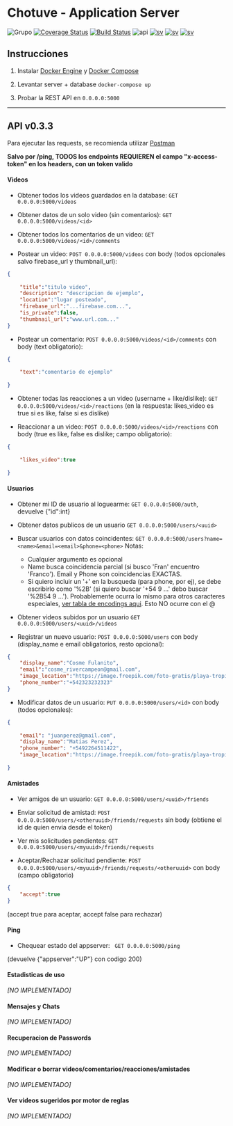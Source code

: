 # Chotuve - Application Server
![Grupo](https://img.shields.io/badge/grupo-11-blue)
[![Coverage Status](https://coveralls.io/repos/github/Franco-Giordano/chotuve-appserver/badge.svg?branch=development&t=hXdO0j)](https://coveralls.io/github/Franco-Giordano/chotuve-appserver?branch=development)
[![Build Status](https://travis-ci.com/Franco-Giordano/chotuve-appserver.svg?token=7zpnJJggDS7tTpxSzkvp&branch=development)](https://travis-ci.com/Franco-Giordano/chotuve-appserver)
![api](https://img.shields.io/badge/api-v0.3.3-blueviolet)
[![sv](https://img.shields.io/badge/view-media%20sv-important)](https://github.com/sebalogue/chotuve-mediaserver)
[![sv](https://img.shields.io/badge/view-auth%20sv-important)](https://github.com/santiagomariani/chotube-auth-server)
[![sv](https://img.shields.io/badge/view-android-important)](https://github.com/javier2409/Chotuve-Android)


## Instrucciones

1. Instalar [Docker Engine](https://docs.docker.com/engine/install/) y [Docker Compose](https://docs.docker.com/compose/install/)

2. Levantar server + database
```docker-compose up```

4. Probar la REST API en `0.0.0.0:5000`



---------------------------------------------


## API v0.3.3

Para ejecutar las requests, se recomienda utilizar [Postman](https://www.postman.com/downloads/)

**Salvo por /ping, TODOS los endpoints REQUIEREN el campo "x-access-token" en los headers, con un token valido**

#### Videos

- Obtener todos los videos guardados en la database:
`GET 0.0.0.0:5000/videos`

- Obtener datos de un solo video (sin comentarios):
`GET 0.0.0.0:5000/videos/<id>`

- Obtener todos los comentarios de un video:
`GET 0.0.0.0:5000/videos/<id>/comments`

- Postear un video:
`POST 0.0.0.0:5000/videos` con body (todos opcionales salvo firebase_url y thumbnail_url):
```json
{
	
	"title":"titulo video",
	"description": "descripcion de ejemplo",
	"location":"lugar posteado",
	"firebase_url":"...firebase.com...",
	"is_private":false,
	"thumbnail_url":"www.url.com..."
}
```

- Postear un comentario:
`POST 0.0.0.0:5000/videos/<id>/comments` con body (text obligatorio):
```json
{
	
	"text":"comentario de ejemplo"
	
}
```

- Obtener todas las reacciones a un video (username + like/dislike):
`GET 0.0.0.0:5000/videos/<id>/reactions` (en la respuesta: likes_video es true si es like, false si es dislike)


- Reaccionar a un video:
`POST 0.0.0.0:5000/videos/<id>/reactions` con body (true es like, false es dislike; campo obligatorio):
```json
{
	
	"likes_video":true
	
}
```

#### Usuarios

- Obtener mi ID de usuario al loguearme:
```GET 0.0.0.0:5000/auth```, devuelve {"id":int}

- Obtener datos publicos de un usuario
```GET 0.0.0.0:5000/users/<uuid>```

- Buscar usuarios con datos coincidentes:
```GET 0.0.0.0:5000/users?name=<name>&email=<email>&phone=<phone>```
Notas:
	- Cualquier argumento es opcional
	- Name busca coincidencia parcial (si busco 'Fran' encuentro 'Franco'). Email y Phone son coincidencias EXACTAS.
	- Si quiero incluir un '+' en la busqueda (para phone, por ej), se debe escribirlo como '%2B' (si quiero buscar '+54 9 ...' debo buscar '%2B54 9 ...'). Probablemente ocurra lo mismo para otros caracteres especiales, [ver tabla de encodings aqui](https://www.w3schools.com/tags/ref_urlencode.asp). Esto NO ocurre con el @


- Obtener videos subidos por un usuario
```GET 0.0.0.0:5000/users/<uuid>/videos```

- Registrar un nuevo usuario:
```POST 0.0.0.0:5000/users```
con body (display_name e email obligatorios, resto opcional):
```json
{
	"display_name":"Cosme Fulanito",
	"email":"cosme_rivercampeon@gmail.com",
	"image_location":"https://image.freepik.com/foto-gratis/playa-tropical_74190-188.jpg",
	"phone_number":"+542323232323"
}
```

- Modificar datos de un usuario:
`PUT 0.0.0.0:5000/users/<id>` con body (todos opcionales):
```json
{
	
	"email": "juanperez@gmail.com",
	"display_name":"Matias Perez",
	"phone_number": "+5492264511422",
	"image_location":"https://image.freepik.com/foto-gratis/playa-tropical_74190-188.jpg"
	
}
```
#### Amistades

- Ver amigos de un usuario:
```GET 0.0.0.0:5000/users/<uuid>/friends```

- Enviar solicitud de amistad:
```POST 0.0.0.0:5000/users/<otheruuid>/friends/requests``` sin body (obtiene el id de quien envia desde el token)


- Ver mis solicitudes pendientes:
```GET 0.0.0.0:5000/users/<myuuid>/friends/requests```


- Aceptar/Rechazar solicitud pendiente:
```POST 0.0.0.0:5000/users/<myuuid>/friends/requests/<otheruuid>``` con body (campo obligatorio)
```json
{
	"accept":true
}
```
(accept true para aceptar, accept false para rechazar)

#### Ping

- Chequear estado del appserver:
``` GET 0.0.0.0:5000/ping```

(devuelve {"appserver":"UP"} con codigo 200)

#### Estadisticas de uso

_[NO IMPLEMENTADO]_

#### Mensajes y Chats

_[NO IMPLEMENTADO]_

#### Recuperacion de Passwords

_[NO IMPLEMENTADO]_

#### Modificar o borrar videos/comentarios/reacciones/amistades

_[NO IMPLEMENTADO]_

#### Ver videos sugeridos por motor de reglas

_[NO IMPLEMENTADO]_
